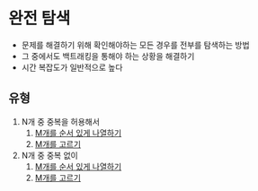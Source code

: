 # 완전 탐색
- 문제를 해결하기 위해 확인해야하는 모든 경우를 전부를 탐색하는 방법
- 그 중에서도 백트래킹을 통해야 하는 상황을 해결하기
- 시간 복잡도가 일반적으로 높다

## 유형
1) N개 중 중복을 허용해서
    1) [M개를 순서 있게 나열하기](https://github.com/sangwookim90/TIL/tree/main/algorithm/src/main/java/baekjoon/완전탐색/N과M_중복허용_M개순서나열.java)
    2) [M개를 고르기](https://github.com/sangwookim90/TIL/tree/main/algorithm/src/main/java/baekjoon/완전탐색/N과M_중복허용_M개고르기.java)
2) N개 중 중복 없이
    1) [M개를 순서 있게 나열하기](https://github.com/sangwookim90/TIL/tree/main/algorithm/src/main/java/baekjoon/완전탐색/N과M_중복불허_M개순서나열.java)
    2) [M개를 고르기](https://github.com/sangwookim90/TIL/tree/main/algorithm/src/main/java/baekjoon/완전탐색/N과M_중복불허_M개고르기.java)
